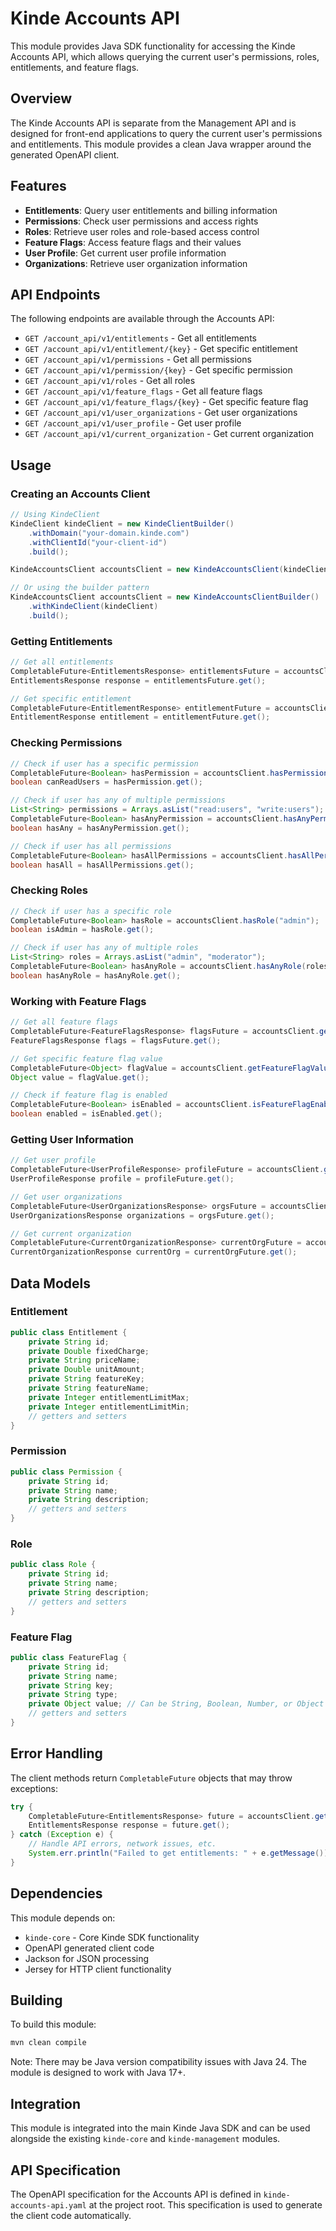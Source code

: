 # Kinde Accounts API

This module provides Java SDK functionality for accessing the Kinde Accounts API, which allows querying the current user's permissions, roles, entitlements, and feature flags.

## Overview

The Kinde Accounts API is separate from the Management API and is designed for front-end applications to query the current user's permissions and entitlements. This module provides a clean Java wrapper around the generated OpenAPI client.

## Features

- **Entitlements**: Query user entitlements and billing information
- **Permissions**: Check user permissions and access rights
- **Roles**: Retrieve user roles and role-based access control
- **Feature Flags**: Access feature flags and their values
- **User Profile**: Get current user profile information
- **Organizations**: Retrieve user organization information

## API Endpoints

The following endpoints are available through the Accounts API:

- `GET /account_api/v1/entitlements` - Get all entitlements
- `GET /account_api/v1/entitlement/{key}` - Get specific entitlement
- `GET /account_api/v1/permissions` - Get all permissions
- `GET /account_api/v1/permission/{key}` - Get specific permission
- `GET /account_api/v1/roles` - Get all roles
- `GET /account_api/v1/feature_flags` - Get all feature flags
- `GET /account_api/v1/feature_flags/{key}` - Get specific feature flag
- `GET /account_api/v1/user_organizations` - Get user organizations
- `GET /account_api/v1/user_profile` - Get user profile
- `GET /account_api/v1/current_organization` - Get current organization

## Usage

### Creating an Accounts Client

```java
// Using KindeClient
KindeClient kindeClient = new KindeClientBuilder()
    .withDomain("your-domain.kinde.com")
    .withClientId("your-client-id")
    .build();

KindeAccountsClient accountsClient = new KindeAccountsClient(kindeClient);

// Or using the builder pattern
KindeAccountsClient accountsClient = new KindeAccountsClientBuilder()
    .withKindeClient(kindeClient)
    .build();
```

### Getting Entitlements

```java
// Get all entitlements
CompletableFuture<EntitlementsResponse> entitlementsFuture = accountsClient.getEntitlements();
EntitlementsResponse response = entitlementsFuture.get();

// Get specific entitlement
CompletableFuture<EntitlementResponse> entitlementFuture = accountsClient.getEntitlement("feature-key");
EntitlementResponse entitlement = entitlementFuture.get();
```

### Checking Permissions

```java
// Check if user has a specific permission
CompletableFuture<Boolean> hasPermission = accountsClient.hasPermission("read:users");
boolean canReadUsers = hasPermission.get();

// Check if user has any of multiple permissions
List<String> permissions = Arrays.asList("read:users", "write:users");
CompletableFuture<Boolean> hasAnyPermission = accountsClient.hasAnyPermission(permissions);
boolean hasAny = hasAnyPermission.get();

// Check if user has all permissions
CompletableFuture<Boolean> hasAllPermissions = accountsClient.hasAllPermissions(permissions);
boolean hasAll = hasAllPermissions.get();
```

### Checking Roles

```java
// Check if user has a specific role
CompletableFuture<Boolean> hasRole = accountsClient.hasRole("admin");
boolean isAdmin = hasRole.get();

// Check if user has any of multiple roles
List<String> roles = Arrays.asList("admin", "moderator");
CompletableFuture<Boolean> hasAnyRole = accountsClient.hasAnyRole(roles);
boolean hasAnyRole = hasAnyRole.get();
```

### Working with Feature Flags

```java
// Get all feature flags
CompletableFuture<FeatureFlagsResponse> flagsFuture = accountsClient.getFeatureFlags();
FeatureFlagsResponse flags = flagsFuture.get();

// Get specific feature flag value
CompletableFuture<Object> flagValue = accountsClient.getFeatureFlagValue("new-ui");
Object value = flagValue.get();

// Check if feature flag is enabled
CompletableFuture<Boolean> isEnabled = accountsClient.isFeatureFlagEnabled("new-ui");
boolean enabled = isEnabled.get();
```

### Getting User Information

```java
// Get user profile
CompletableFuture<UserProfileResponse> profileFuture = accountsClient.getUserProfile();
UserProfileResponse profile = profileFuture.get();

// Get user organizations
CompletableFuture<UserOrganizationsResponse> orgsFuture = accountsClient.getUserOrganizations();
UserOrganizationsResponse organizations = orgsFuture.get();

// Get current organization
CompletableFuture<CurrentOrganizationResponse> currentOrgFuture = accountsClient.getCurrentOrganization();
CurrentOrganizationResponse currentOrg = currentOrgFuture.get();
```

## Data Models

### Entitlement

```java
public class Entitlement {
    private String id;
    private Double fixedCharge;
    private String priceName;
    private Double unitAmount;
    private String featureKey;
    private String featureName;
    private Integer entitlementLimitMax;
    private Integer entitlementLimitMin;
    // getters and setters
}
```

### Permission

```java
public class Permission {
    private String id;
    private String name;
    private String description;
    // getters and setters
}
```

### Role

```java
public class Role {
    private String id;
    private String name;
    private String description;
    // getters and setters
}
```

### Feature Flag

```java
public class FeatureFlag {
    private String id;
    private String name;
    private String key;
    private String type;
    private Object value; // Can be String, Boolean, Number, or Object
    // getters and setters
}
```

## Error Handling

The client methods return `CompletableFuture` objects that may throw exceptions:

```java
try {
    CompletableFuture<EntitlementsResponse> future = accountsClient.getEntitlements();
    EntitlementsResponse response = future.get();
} catch (Exception e) {
    // Handle API errors, network issues, etc.
    System.err.println("Failed to get entitlements: " + e.getMessage());
}
```

## Dependencies

This module depends on:
- `kinde-core` - Core Kinde SDK functionality
- OpenAPI generated client code
- Jackson for JSON processing
- Jersey for HTTP client functionality

## Building

To build this module:

```bash
mvn clean compile
```

Note: There may be Java version compatibility issues with Java 24. The module is designed to work with Java 17+.

## Integration

This module is integrated into the main Kinde Java SDK and can be used alongside the existing `kinde-core` and `kinde-management` modules.

## API Specification

The OpenAPI specification for the Accounts API is defined in `kinde-accounts-api.yaml` at the project root. This specification is used to generate the client code automatically. 
